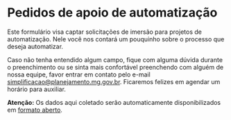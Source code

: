 # Pedidos de apoio de automatização

Este formulário visa captar solicitações de imersão para projetos de automatização. Nele você nos contará um pouquinho sobre o processo que deseja automatizar.

Caso não tenha entendido algum campo, fique com alguma dúvida durante o preenchimento ou se sinta mais confortável preenchendo com alguém de nossa equipe, favor entrar em contato pelo e-mail [simplificacao@planejamento.mg.gov.br](simplificacao@planejamento.mg.gov.br). Ficaremos felizes em agendar um horário para auxiliar.

**Atenção:** Os dados aqui coletado serão automaticamente disponibilizados em [formato aberto](https://dados.mg.gov.br/dataset/automatiza-mg).

<iframe data-tally-src="https://tally.so/embed/mYW6Jv?alignLeft=1&hideTitle=1&transparentBackground=1&dynamicHeight=1" loading="lazy" width="100%" height="4068" frameborder="0" marginheight="0" marginwidth="0" title="Pedidos de apoio de automatização"></iframe><script>var d=document,w="https://tally.so/widgets/embed.js",v=function(){"undefined"!=typeof Tally?Tally.loadEmbeds():d.querySelectorAll("iframe[data-tally-src]:not([src])").forEach((function(e){e.src=e.dataset.tallySrc}))};if("undefined"!=typeof Tally)v();else if(d.querySelector('script[src="'+w+'"]')==null){var s=d.createElement("script");s.src=w,s.onload=v,s.onerror=v,d.body.appendChild(s);}</script>
